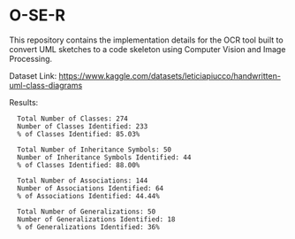 # O-SE-R
This repository contains the implementation details for the OCR tool built to convert UML sketches to a code skeleton using Computer Vision and Image Processing.

Dataset Link: https://www.kaggle.com/datasets/leticiapiucco/handwritten-uml-class-diagrams



Results:


      Total Number of Classes: 274
      Number of Classes Identified: 233
      % of Classes Identified: 85.03%

      Total Number of Inheritance Symbols: 50
      Number of Inheritance Symbols Identified: 44
      % of Classes Identified: 88.00%

      Total Number of Associations: 144
      Number of Associations Identified: 64
      % of Associations Identified: 44.44%

      Total Number of Generalizations: 50
      Number of Generalizations Identified: 18
      % of Generalizations Identified: 36%


